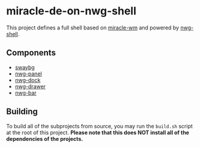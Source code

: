 # miracle-de-on-nwg-shell
This project defines a full shell based on [miracle-wm](https://github.com/mattkae/miracle-wm)
and powered by [nwg-shell](https://github.com/nwg-piotr/nwg-shell).

## Components
- [swaybg](https://github.com/swaywm/swaybg)
- [nwg-panel](https://github.com/nwg-piotr/nwg-panel)
- [nwg-dock](https://github.com/nwg-piotr/nwg-dock)
- [nwg-drawer](https://github.com/nwg-piotr/nwg-drawer)
- [nwg-bar](https://github.com/nwg-piotr/nwg-bar)


## Building
To build all of the subprojects from source, you may run the `build.sh` script at the root of
this project. **Please note that this does NOT install all of the dependencies of the projects.**

